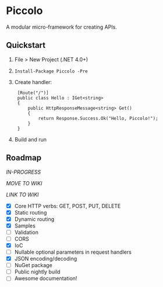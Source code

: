 # Piccolo

A modular micro-framework for creating APIs.

## Quickstart
1. File > New Project (.NET 4.0+)
2. `Install-Package Piccolo -Pre`
3. Create handler:

		[Route("/")]
    	public class Hello : IGet<string>
    	{
	    	public HttpResponseMessage<string> Get()
    		{
    			return Response.Success.Ok("Hello, Piccolo!");
    		}
    	}
4. Build and run

## Roadmap
*IN-PROGRESS*

*MOVE TO WIKI*

*LINK TO WIKI*

- [x] Core HTTP verbs: GET, POST, PUT, DELETE
- [x] Static routing
- [x] Dynamic routing
- [x] Samples
- [ ] Validation
- [ ] CORS
- [x] IoC
- [ ] Nullable optional parameters in request handlers
- [x] JSON encoding/decoding
- [ ] NuGet package
- [ ] Public nightly build
- [ ] Awesome documentation!
